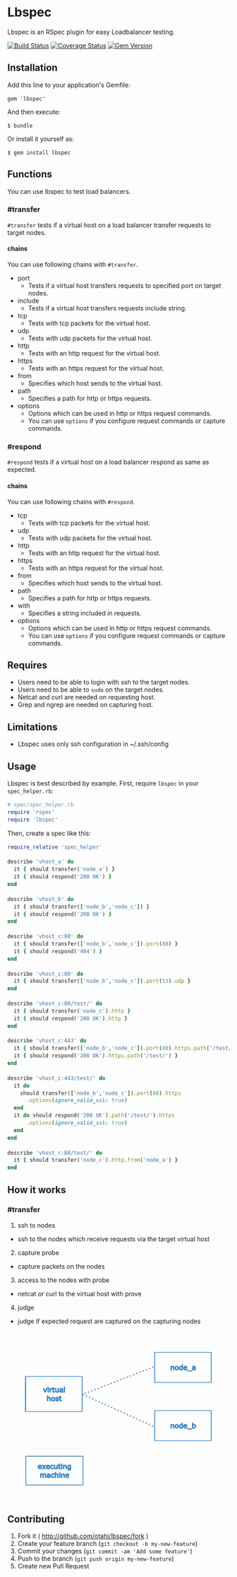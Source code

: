 # Lbspec

Lbspec is an RSpec plugin for easy Loadbalancer testing.

[![Build Status](https://travis-ci.org/otahi/lbspec.png?branch=master)](https://travis-ci.org/otahi/lbspec)
[![Coverage Status](https://coveralls.io/repos/otahi/lbspec/badge.png?branch=master)](https://coveralls.io/r/otahi/lbspec?branch=master)
[![Gem Version](https://badge.fury.io/rb/lbspec.png)](http://badge.fury.io/rb/lbspec)
## Installation

Add this line to your application's Gemfile:

    gem 'lbspec'

And then execute:

    $ bundle

Or install it yourself as:

    $ gem install lbspec

## Functions
You can use lbspec to test load balancers.

### #transfer
`#transfer` tests if a virtual host on a load balancer transfer requests to target nodes.

#### chains
You can use following chains with `#transfer`.

- port
  - Tests if a virtual host transfers requests to specified port on target nodes.
- include
  - Tests if a virtual host transfers requests include string.
- tcp
  - Tests with tcp packets for the virtual host.
- udp
  - Tests with udp packets for the virtual host.
- http
  - Tests with an http request for the virtual host.
- https
  - Tests with an https request for the virtual host.
- from
  - Specifies which host sends to the virtual host.
- path
  - Specifies a path for http or https requests.
- options
  - Options which can be used in http or https request commands.
  - You can use `options` if you configure request commands or capture commands.

### #respond
`#respond` tests if a virtual host on a load balancer respond as same as expected.

#### chains
You can use following chains with `#respond`.

- tcp
  - Tests with tcp packets for the virtual host.
- udp
  - Tests with udp packets for the virtual host.
- http
  - Tests with an http request for the virtual host.
- https
  - Tests with an https request for the virtual host.
- from
  - Specifies which host sends to the virtual host.
- path
  - Specifies a path for http or https requests.
- with
  - Specifies a string included in requests.
- options
  - Options which can be used in http or https request commands.
  - You can use `options` if you configure request commands or capture commands.


## Requires
* Users need to be able to login with ssh to the target nodes.
* Users need to be able to `sudo` on the target nodes.
* Netcat and curl are needed on requesting host.
* Grep and ngrep are needed on capturing host.

## Limitations
* Lbspec uses only ssh configuration in ~/.ssh/config

## Usage

Lbspec is best described by example. First, require `lbspec` in your `spec_helper.rb`:

```ruby
# spec/spec_helper.rb
require 'rspec'
require 'lbspec'
```

Then, create a spec like this:

```ruby
require_relative 'spec_helper'

describe 'vhost_a' do
  it { should transfer('node_a') }
  it { should respond('200 OK') }
end

describe 'vhost_b' do
  it { should transfer(['node_b','node_c']) }
  it { should respond('200 OK') }
end

describe 'vhost_c:80' do
  it { should transfer(['node_b','node_c']).port(80) }
  it { should respond('404') }
end

describe 'vhost_c:80' do
  it { should transfer(['node_b','node_c']).port(53).udp }
end

describe 'vhost_c:80/test/' do
  it { should transfer('node_c').http }
  it { should respond('200 OK').http }
end

describe 'vhost_c:443' do
  it { should transfer(['node_b','node_c']).port(80).https.path('/test/' }
  it { should respond('200 OK').https.path('/test/') }
end

describe 'vhost_c:443/test/' do
  it do
    should transfer(['node_b','node_c']).port(80).https
      .options(ignore_valid_ssl: true)
  end
  it do should respond('200 OK').path('/test/').https
      .options(ignore_valid_ssl: true)
  end
end

describe 'vhost_c:80/test/' do
  it { should transfer('node_c').http.from('node_a') }
end

```
## How it works
### #transfer

 1. ssh to nodes
   - ssh to the nodes which receive requests via the target virtual host
 2. capture probe
   - capture packets on the nodes 
 3. access to the nodes with probe
   - netcat or curl to the virtual host with prove
 4. judge
   - judge if expected request are captured on the capturing nodes

![#tranfer works][1]

## Contributing

1. Fork it ( http://github.com/otahi/lbspec/fork )
2. Create your feature branch (`git checkout -b my-new-feature`)
3. Commit your changes (`git commit -am 'Add some feature'`)
4. Push to the branch (`git push origin my-new-feature`)
5. Create new Pull Request


  [1]: images/transfer_overview.gif
